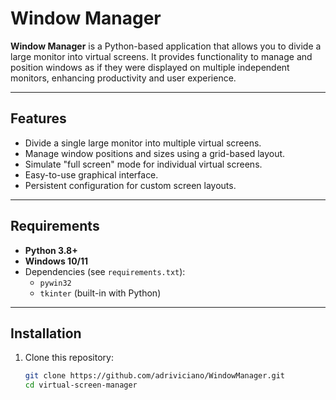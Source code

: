 # Window Manager

**Window Manager** is a Python-based application that allows you to divide a large monitor into virtual screens. It provides functionality to manage and position windows as if they were displayed on multiple independent monitors, enhancing productivity and user experience.

---

## Features

- Divide a single large monitor into multiple virtual screens.
- Manage window positions and sizes using a grid-based layout.
- Simulate "full screen" mode for individual virtual screens.
- Easy-to-use graphical interface.
- Persistent configuration for custom screen layouts.

---

## Requirements

- **Python 3.8+**
- **Windows 10/11**
- Dependencies (see `requirements.txt`):
  - `pywin32`
  - `tkinter` (built-in with Python)

---

## Installation

1. Clone this repository:
   ```bash
   git clone https://github.com/adriviciano/WindowManager.git
   cd virtual-screen-manager
